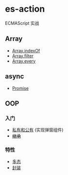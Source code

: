 # es-action

ECMAScript 实战

## Array

- [Array.indexOf](es5/Array/Array.indexOf.md)
- [Array.filter](es5/Array/Array.filter.md)
- [Array.every](es5/Array/Array.every.md)

## async

- [Promise](es6/Promise.md)

## OOP

### 入门

- [私有和公有](OOP/private-public.md) (实现弹窗组件)
- ~~[继承](OOP/extends.md)~~

### 特性

- [多态](OOP/polymorphism.md)
- [封装](OOP/encapsulation.md)
